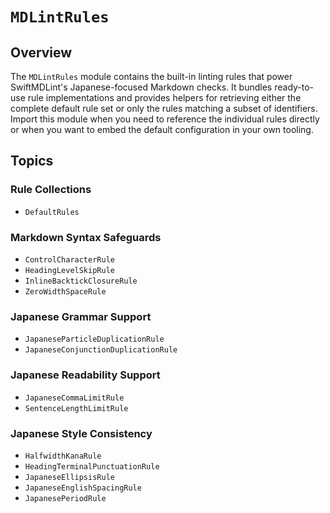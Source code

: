 # ``MDLintRules``

## Overview

The ``MDLintRules`` module contains the built-in linting rules that power SwiftMDLint's
Japanese-focused Markdown checks. It bundles ready-to-use rule implementations and
provides helpers for retrieving either the complete default rule set or only the rules
matching a subset of identifiers. Import this module when you need to reference the
individual rules directly or when you want to embed the default configuration in your
own tooling.

## Topics

### Rule Collections
- ``DefaultRules``

### Markdown Syntax Safeguards
- ``ControlCharacterRule``
- ``HeadingLevelSkipRule``
- ``InlineBacktickClosureRule``
- ``ZeroWidthSpaceRule``

### Japanese Grammar Support
- ``JapaneseParticleDuplicationRule``
- ``JapaneseConjunctionDuplicationRule``

### Japanese Readability Support
- ``JapaneseCommaLimitRule``
- ``SentenceLengthLimitRule``

### Japanese Style Consistency
- ``HalfwidthKanaRule``
- ``HeadingTerminalPunctuationRule``
- ``JapaneseEllipsisRule``
- ``JapaneseEnglishSpacingRule``
- ``JapanesePeriodRule``
